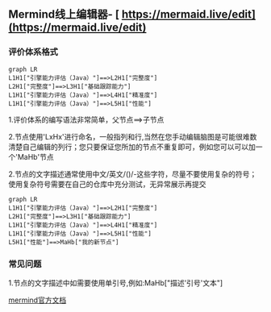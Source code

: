 ## Mermind线上编辑器-  [ https://mermaid.live/edit](https://mermaid.live/edit)
### 评价体系格式

```mermind
graph LR
L1H1["引擎能力评估（Java）"]==>L2H1["完整度"]
L2H1["完整度"]==>L3H1["基础跟踪能力"]
L1H1["引擎能力评估（Java）"]==>L4H1["精准度"]
L1H1["引擎能力评估（Java）"]==>L5H1["性能"]
```

1.评价体系的编写语法非常简单，父节点==>子节点

2.节点使用'LxHx'进行命名，一般指列和行,当然在您手动编辑脑图是可能很难数清楚自己编辑的列行；您只要保证您所加的节点不重复即可，例如您可以可以加一个'MaHb'节点

2.节点的文字描述通常使用中文/英文/()/-这些字符，尽量不要使用复杂的符号；使用复杂符号需要在自己的仓库中充分测试，无异常展示再提交

```mermind
graph LR
L1H1["引擎能力评估（Java）"]==>L2H1["完整度"]
L2H1["完整度"]==>L3H1["基础跟踪能力"]
L1H1["引擎能力评估（Java）"]==>L4H1["精准度"]
L1H1["引擎能力评估（Java）"]==>L5H1["性能"]
L5H1["性能"]==>MaHb["我的新节点"]
```

### 常见问题
1.节点的文字描述中如需要使用单引号,例如:MaHb["描述'引号'文本"]

[mermind官方文档](https://mermaid.js.org/intro/getting-started.html#_1-using-the-mermaid-live-editor)